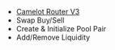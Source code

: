 - [Camelot Router V3](https://docs.camelot.exchange/contracts/amm-v3/router)
- Swap Buy/Sell
- Create & Initialize Pool Pair
- Add/Remove Liquidity
